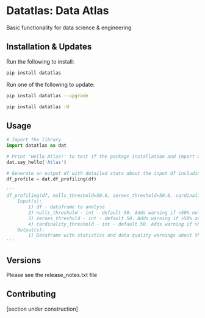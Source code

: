 # Datatlas: Data Atlas

Basic functionality for data science & engineering


## Installation & Updates

Run the following to install:
```bash
pip install datatlas
```

Run one of the following to update:
```bash
pip install datatlas --upgrade

pip install datatlas -U
```


## Usage

```python
# Import the library
import datatlas as dat

# Print 'Hello Atlas!' to test if the package installation and import were successful
dat.say_hello('Atlas') 

# Generate an output df with detailed stats about the input df including warnings for data quality issues that might need to be addressed for model training
df_profile = dat.df_profiling(df) 

'''
df_profiling(df, nulls_threshold=50.0, zeroes_threshold=50.0, cardinality_threshold=50.0)
    Input(s):
        1) df - dataframe to analyse
        2) nulls_threshold - int - default 50. Adds warning if >50% nulls
        3) zeroes_threshold - int - default 50. Adds warning if >50% zeroes for numerical dtype columns
        4) cardinality_threshold - int - default 50. Adds warning if >50% nulls for categorical dtype columns
    Output(s):
        1) Dataframe with statistics and data quality warnings about the input df
'''


```

## Versions
Please see the release_notes.txt file

## Contributing
[section under construction]


